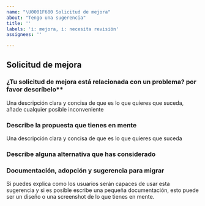 ```yaml
---
name: "\U0001F680 Solicitud de mejora"
about: "Tengo una sugerencia"
title: ''
labels: 'i: mejora, i: necesita revisión'
assignees: ''

---
```


## Solicitud de mejora

### ¿Tu solicitud de mejora está relacionada con un problema? por favor descríbelo**

Una descripción clara y concisa de que es lo que quieres que suceda, añade cualquier posible inconveniente

### Describe la propuesta que tienes en mente

Una descripción clara y concisa de que es lo que quieres que suceda

### Describe alguna alternativa que has considerado
<!-- Solo si aplica -->

### Documentación, adopción y sugerencia para migrar

Si puedes explica como los usuarios serán capaces de usar esta sugerencia y si es posible escribe una pequeña documentación,
esto puede ser un diseño o una screenshot de lo que tienes en mente.
